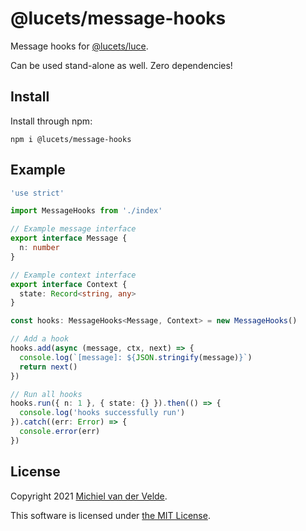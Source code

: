 # @lucets/message-hooks

Message hooks for [@lucets/luce](https://github.com/lucets/luce).

Can be used stand-alone as well. Zero dependencies!

## Install

Install through npm:

```
npm i @lucets/message-hooks
```

## Example

```ts
'use strict'

import MessageHooks from './index'

// Example message interface
export interface Message {
  n: number
}

// Example context interface
export interface Context {
  state: Record<string, any>
}

const hooks: MessageHooks<Message, Context> = new MessageHooks()

// Add a hook
hooks.add(async (message, ctx, next) => {
  console.log(`[message]: ${JSON.stringify(message)}`)
  return next()
})

// Run all hooks
hooks.run({ n: 1 }, { state: {} }).then(() => {
  console.log('hooks successfully run')
}).catch((err: Error) => {
  console.error(err)
})
```

## License

Copyright 2021 [Michiel van der Velde](https://michielvdvelde.nl).

This software is licensed under [the MIT License](LICENSE).

